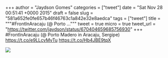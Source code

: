 
+++
author = "Jaydson Gomes"
categories = ["tweet"]
date = "Sat Nov 28 00:51:41 +0000 2015"
draft = false
slug = "581a652fe0fe657b46f46763c1a842e32e8aedca"
tags = ["tweet"]
title = """#FrontInAracaju (@ Porto ..."""
tweet = true
micro = true
tweet_url = "https://twitter.com/jaydson/status/670404659685756930"
+++
#FrontInAracaju (@ Porto Madero in Aracaju, Sergipe) https://t.co/e9LLcvMvTu https://t.co/Hb4JBE9tpX

![](/images/tweet-media/670404659685756930-CU3BfGVWEAEOcCR.jpg)